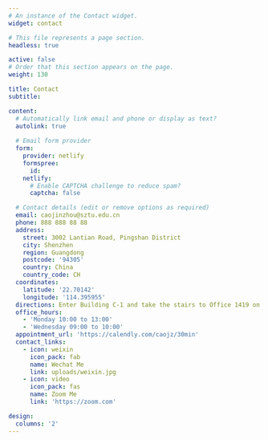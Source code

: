 ```yaml
---
# An instance of the Contact widget.
widget: contact

# This file represents a page section.
headless: true

active: false
# Order that this section appears on the page.
weight: 130

title: Contact
subtitle:

content:
  # Automatically link email and phone or display as text?
  autolink: true
  
  # Email form provider
  form:
    provider: netlify
    formspree:
      id:
    netlify:
      # Enable CAPTCHA challenge to reduce spam?
      captcha: false

  # Contact details (edit or remove options as required)
  email: caojinzhou@sztu.edu.cn
  phone: 888 888 88 88
  address:
    street: 3002 Lantian Road, Pingshan District
    city: Shenzhen
    region: Guangdong
    postcode: '94305'
    country: China
    country_code: CH
  coordinates:
    latitude: '22.70142'
    longitude: '114.395955'
  directions: Enter Building C-1 and take the stairs to Office 1419 on Floor 14
  office_hours:
    - 'Monday 10:00 to 13:00'
    - 'Wednesday 09:00 to 10:00'
  appointment_url: 'https://calendly.com/caojz/30min'
  contact_links:
    - icon: weixin
      icon_pack: fab
      name: Wechat Me
      link: uploads/weixin.jpg
    - icon: video
      icon_pack: fas
      name: Zoom Me
      link: 'https://zoom.com'

design:
  columns: '2'
---
```


